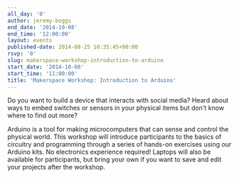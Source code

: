 ```yaml
---
all_day: '0'
author: jeremy-boggs
end_date: '2014-10-08'
end_time: '12:00:00'
layout: events
published-date: 2014-08-25 10:35:45+00:00
rsvp: '0'
slug: makerspace-workshop-introduction-to-arduino
start_date: '2014-10-08'
start_time: '11:00:00'
title: 'Makerspace Workshop: Introduction to Arduino'
---
```


Do you want to build a device that interacts with social media? Heard about ways to embed switches or sensors in your physical items but don't know where to find out more?

Arduino is a tool for making microcomputers that can sense and control the physical world. This workshop will introduce participants to the basics of circuitry and programming through a series of hands-on exercises using our Arduino kits. No electronics experience required! Laptops will also be available for participants, but bring your own if you want to save and edit your projects after the workshop. 
